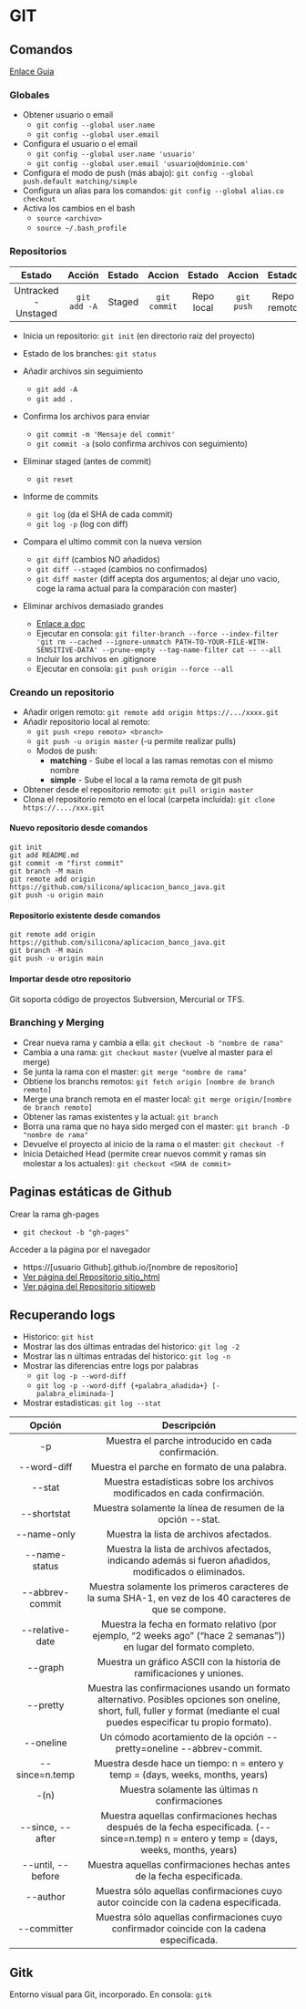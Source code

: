 # GIT

## Comandos

  [Enlace Guia](https://git-scm.com/book/es/v1/Fundamentos-de-Git-Deshaciendo-cosas)

### Globales

  - Obtener usuario o email
    - `git config --global user.name`
    - `git config --global user.email`
  - Configura el usuario o el email
    - `git config --global user.name 'usuario'`
    - `git config --global user.email 'usuario@dominio.com'`
  - Configura el modo de push (más abajo): `git config --global push.default matching/simple`
  - Configura un alias para los comandos: `git config --global alias.co checkout`
  - Activa los cambios en el bash
    - `source <archivo>`
    - `source ~/.bash_profile`

### Repositorios

  | Estado								| Acción				| Estado		| Accion 				| Estado 			| Accion 		| Estado 				|
  |:---------------------:|:-------------:|:---------:|:-------------:|:-----------:|:---------:|:-------------:|
  | Untracked - Unstaged	| `git add -A`	| Staged 		| `git commit`	| Repo local	| `git push`| Repo remoto		|

  - Inicia un repositorio: `git init` (en directorio raiz del proyecto)
  - Estado de los branches: `git status`
  - Añadir archivos sin seguimiento
    - `git add -A`
    - `git add .`
  - Confirma los archivos para enviar
    - `git commit -m 'Mensaje del commit'`
    - `git commit -a` (solo confirma archivos con seguimiento)
  - Eliminar staged (antes de commit)
    - `git reset`

  - Informe de commits
    - `git log` (da el SHA de cada commit)
    - `git log -p` (log con diff)

  - Compara el ultimo commit con la nueva version
    - `git diff` (cambios NO añadidos)
    - `git diff --staged` (cambios no confirmados)
    - `git diff master` (diff acepta dos argumentos; al dejar uno vacio, coge la rama actual para la comparación con master)

  - Eliminar archivos demasiado grandes
    - [Enlace a doc](https://help.github.com/articles/removing-sensitive-data-from-a-repository/)
    - Ejecutar en consola: `git filter-branch --force --index-filter 'git rm --cached --ignore-unmatch PATH-TO-YOUR-FILE-WITH-SENSITIVE-DATA' --prune-empty --tag-name-filter cat -- --all`
    - Incluir los archivos en .gitignore
    - Ejecutar en consola: `git push origin --force --all`

### Creando un repositorio

  - Añadir origen remoto: `git remote add origin https://.../xxxx.git`
  - Añadir repositorio local al remoto:
    - `git push <repo remoto> <branch>`
    - `git push -u origin master` (-u permite realizar pulls)
    - Modos de push:
      * **matching** - Sube el local a las ramas remotas con el mismo nombre
      * **simple** - Sube el local a la rama remota de git push
  - Obtener desde el repositorio remoto: `git pull origin master`
  - Clona el repositorio remoto en el local (carpeta incluida): `git clone https://..../xxx.git`

#### Nuevo repositorio desde comandos

    git init
    git add README.md
    git commit -m "first commit"
    git branch -M main
    git remote add origin https://github.com/silicona/aplicacion_banco_java.git
    git push -u origin main

#### Repositorio existente desde comandos

    git remote add origin https://github.com/silicona/aplicacion_banco_java.git
    git branch -M main
    git push -u origin main

#### Importar desde otro repositorio

Git soporta código de proyectos Subversion, Mercurial or TFS.

### Branching y Merging

  - Crear nueva rama y cambia a ella: `git checkout -b "nombre de rama"`
  - Cambia a una rama: `git checkout master` (vuelve al master para el merge)
  - Se junta la rama con el master: `git merge "nombre de rama"`
  - Obtiene los branchs remotos: `git fetch origin [nombre de branch remoto]`
  - Merge una branch remota en el master local: `git merge origin/[nombre de branch remoto]`
  - Obtener las ramas existentes y la actual: `git branch`
  - Borra una rama que no haya sido merged con el master: `git branch -D "nombre de rama"`
  - Devuelve el proyecto al inicio de la rama o el master: `git checkout -f`
  - Inicia Detaiched Head (permite crear nuevos commit y ramas sin molestar a los actuales): `git checkout <SHA de commit>`

## Paginas estáticas de Github

Crear la rama gh-pages
  - `git checkout -b "gh-pages"`

Acceder a la página por el navegador
  - https://[usuario Github].github.io/[nombre de repositorio]
  - [Ver página del Repositorio sitio_html](https://silicona.github.io/sitio_html/index)
  - [Ver página del Repositorio sitioweb](https://silicona.github.io/sitioweb)

## Recuperando logs

  - Historico: `git hist`
  - Mostrar las dos últimas entradas del historico: `git log -2`
  - Mostrar las n últimas entradas del historico: `git log -n`
  - Mostrar las diferencias entre logs por palabras
    - `git log -p --word-diff`
    - `git log -p --word-diff {+palabra_añadida+} [-palabra_eliminada-]`
  - Mostrar estadisticas: `git log --stat`


  | Opción        | Descripción |
  |:-------------:|:-----------:|
  | -p            | Muestra el parche introducido en cada confirmación. |
  | --word-diff   | Muestra el parche en formato de una palabra. |
  | --stat        | Muestra estadísticas sobre los archivos modificados en cada confirmación. |
  | --shortstat   | Muestra solamente la línea de resumen de la opción --stat. |
  | --name-only   | Muestra la lista de archivos afectados. |
  | --name-status | Muestra la lista de archivos afectados, indicando además si fueron añadidos, modificados o eliminados. |
  | --abbrev-commit | Muestra solamente los primeros caracteres de la suma SHA-1, en vez de los 40 caracteres de que se compone. |
  | --relative-date | Muestra la fecha en formato relativo (por ejemplo, “2 weeks ago” (“hace 2 semanas”)) en lugar del formato completo. |
  | --graph       | Muestra un gráfico ASCII con la historia de ramificaciones y uniones. |
  | --pretty      | Muestra las confirmaciones usando un formato alternativo. Posibles opciones son oneline, short, full, fuller y format (mediante el cual puedes especificar tu propio formato). |
  | --oneline     | Un cómodo acortamiento de la opción --pretty=oneline --abbrev-commit. |
  | --since=n.temp | Muestra desde hace un tiempo: n = entero y temp = (days, weeks, months, years) |
  | -(n)          | Muestra solamente las últimas n confirmaciones |
  | --since, --after  | Muestra aquellas confirmaciones hechas después de la fecha especificada. (--since=n.temp) n = entero y temp = (days, weeks, months, years) |
  | --until, --before | Muestra aquellas confirmaciones hechas antes de la fecha especificada. |
  | --author      | Muestra sólo aquellas confirmaciones cuyo autor coincide con la cadena especificada. |
  | --committer   | Muestra sólo aquellas confirmaciones cuyo confirmador coincide con la cadena especificada. |


## Gitk

Entorno visual para Git, incorporado. En consola: `gitk`


















